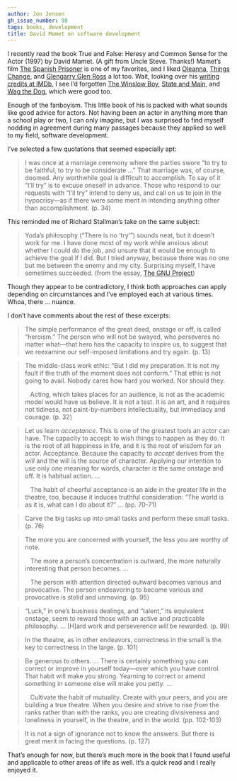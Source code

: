 ```yaml
---
author: Jon Jensen
gh_issue_number: 98
tags: books, development
title: David Mamet on software development
---
```


I recently read the book True and False: Heresy and Common Sense for the Actor (1997) by David Mamet. (A gift from Uncle Steve. Thanks!) Mamet’s film [The Spanish Prisoner](https://www.imdb.com/title/tt0120176/) is one of my favorites, and I liked [Oleanna](https://www.imdb.com/title/tt0110722/), [Things Change](https://www.imdb.com/title/tt0096259/), and [Glengarry Glen Ross](https://www.imdb.com/title/tt0104348/) a lot too. Wait, looking over his [writing credits at IMDb](https://www.imdb.com/name/nm0000519/), I see I’d forgotten [The Winslow Boy](https://www.imdb.com/title/tt0155388/), [State and Main](https://www.imdb.com/title/tt0120202/), and [Wag the Dog](https://www.imdb.com/title/tt0120885/), which were good too.

Enough of the fanboyism. This little book of his is packed with what sounds like good advice for actors. Not having been an actor in anything more than a school play or two, I can only imagine, but I was surprised to find myself nodding in agreement during many passages because they applied so well to my field, software development.

I’ve selected a few quotations that seemed especially apt:

> I was once at a marriage ceremony where the parties swore “to try to be faithful, to try to be considerate ...” That marriage was, of course, doomed. Any worthwhile goal is difficult to accomplish. To say of it “I’ll try” is to excuse oneself in advance. Those who respond to our requests with “I’ll try” intend to deny us, and call on us to join in the hypocrisy—as if there were some merit in intending anything other than accomplishment. (p. 34)

This reminded me of Richard Stallman’s take on the same subject:

> Yoda’s philosophy (“There is no ‘try’”) sounds neat, but it doesn’t work for me. I have done most of my work while anxious about whether I could do the job, and unsure that it would be enough to achieve the goal if I did. But I tried anyway, because there was no one but me between the enemy and my city. Surprising myself, I have sometimes succeeded. (from the essay, [The GNU Project](https://www.gnu.org/gnu/thegnuproject.html))

Though they appear to be contradictory, I think both approaches can apply depending on circumstances and I’ve employed each at various times. Whoa, there ... nuance.

I don’t have comments about the rest of these excerpts:

> The simple performance of the great deed, onstage or off, is called “heroism.” The person who will not be swayed, who perseveres no matter what—that hero has the capacity to inspire us, to suggest that we reexamine our self-imposed limitations and try again. (p. 13)

> The middle-class work ethic: “But I did my preparation. It is not my fault if the truth of the moment does not conform.” That ethic is not going to avail. Nobody cares how hard you worked. Nor should they.
>
>    Acting, which takes places for an audience, is not as the academic model would have us believe. It is not a test. It is an art, and it requires not tidiness, not paint-by-numbers intellectuality, but immediacy and courage. (p. 32)

> Let us learn *acceptance*. This is one of the greatest tools an actor can have. The capacity to accept: to wish things to happen as they do. It is the root of all happiness in life, and it is the root of wisdom for an actor. Acceptance. Because the capacity to *accept* derives from the *will* and the will is the source of character. Applying our intention to use only one meaning for words, character is the same onstage and off. It is habitual action. ...
>
>    The habit of cheerful acceptance is an aide in the greater life in the theatre, too, because it induces truthful consideration: “The world is as it is, what can I do about it?” ... (pp. 70-71)

> Carve the big tasks up into small tasks and perform these small tasks. (p. 76)

> The more you are concerned with yourself, the less you are worthy of note.
>
>    The more a person’s concentration is outward, the more naturally interesting that person becomes. ...
>
>    The person with attention directed outward becomes various and provocative. The person endeavoring to become various and provocative is stolid and unmoving. (p. 95)

> “Luck,” in one’s business dealings, and “talent,” its equivalent onstage, seem to reward those with an active and practicable philosophy. ... [H]ard work and perseverence *will* be rewarded. (p. 99)

> In the theatre, as in other endeavors, correctness in the small is the key to correctness in the large. (p. 101)

> Be generous to others. ... There is certainly something you can correct or improve in yourself today—over which you have control. That habit will make you strong. Yearning to correct or amend something in someone else will make you petty. ...
>
>    Cultivate the habit of mutuality. Create with your peers, and you are building a true theatre. When you desire and strive to rise *from* the ranks rather than *with* the ranks, you are creating divisiveness and loneliness in yourself, in the theatre, and in the world. (pp. 102-103)

> It is not a sign of ignorance not to know the answers. But there is great merit in facing the questions. (p. 127)

That’s enough for now, but there’s much more in the book that I found useful and applicable to other areas of life as well. It’s a quick read and I really enjoyed it.
